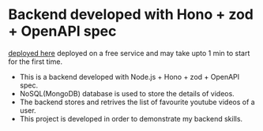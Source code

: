 # Backend developed with Hono + zod + OpenAPI spec

[deployed here](https://favvideos.onrender.com/ui) deployed on a free service and may take upto 1 min to start for the first time.

- This is a backend developed with Node.js + Hono + zod + OpenAPI spec.
- NoSQL(MongoDB) database is used to store the details of videos.
- The backend stores and retrives the list of favourite youtube videos of a user.
- This project is developed in order to demonstrate my backend skills.
